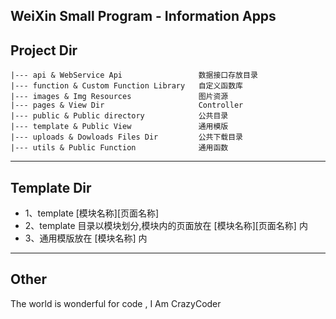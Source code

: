 WeiXin Small Program - Information Apps
------
Project Dir
------
```shell
|--- api & WebService Api                 数据接口存放目录
|--- function & Custom Function Library   自定义函数库
|--- images & Img Resources               图片资源
|--- pages & View Dir                     Controller
|--- public & Public directory            公共目录
|--- template & Public View               通用模版
|--- uploads & Dowloads Files Dir         公共下载目录
|--- utils & Public Function              通用函数
```
------
Template Dir
------
* 1、template [模块名称][页面名称]
* 2、template 目录以模块划分,模块内的页面放在 [模块名称][页面名称] 内
* 3、通用模版放在 [模块名称] 内
------
Other
------
The world is wonderful for code , I Am CrazyCoder

